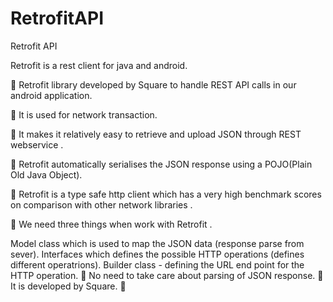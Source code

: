 # RetrofitAPI
Retrofit API


Retrofit is a rest client for java and android.

 Retrofit library developed by Square to handle REST API calls in our android application.

 It is used for network transaction.

 It makes it relatively easy to retrieve and upload JSON through REST webservice .

 Retrofit automatically serialises the JSON response using a POJO(Plain Old Java Object).

 Retrofit is a type safe http client which has a very high benchmark scores on comparison with other network libraries .

 We need three things when work with Retrofit .

Model class which is used to map the JSON data (response parse from sever).
Interfaces which defines the possible HTTP operations (defines different operatrions).
Builder class - defining the URL end point for the HTTP operation.
 No need to take care about parsing of JSON response.  It is developed by Square. 
